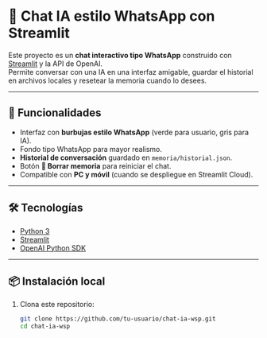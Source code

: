 # 💬 Chat IA estilo WhatsApp con Streamlit

Este proyecto es un **chat interactivo tipo WhatsApp** construido con [Streamlit](https://streamlit.io/) y la API de OpenAI.  
Permite conversar con una IA en una interfaz amigable, guardar el historial en archivos locales y resetear la memoria cuando lo desees.  

---

## 🚀 Funcionalidades
- Interfaz con **burbujas estilo WhatsApp** (verde para usuario, gris para IA).
- Fondo tipo WhatsApp para mayor realismo.
- **Historial de conversación** guardado en `memoria/historial.json`.
- Botón **🧹 Borrar memoria** para reiniciar el chat.
- Compatible con **PC y móvil** (cuando se despliegue en Streamlit Cloud).

---

## 🛠 Tecnologías
- [Python 3](https://www.python.org/)  
- [Streamlit](https://streamlit.io/)  
- [OpenAI Python SDK](https://github.com/openai/openai-python)  

---

## 📦 Instalación local
1. Clona este repositorio:
   ```bash
   git clone https://github.com/tu-usuario/chat-ia-wsp.git
   cd chat-ia-wsp
